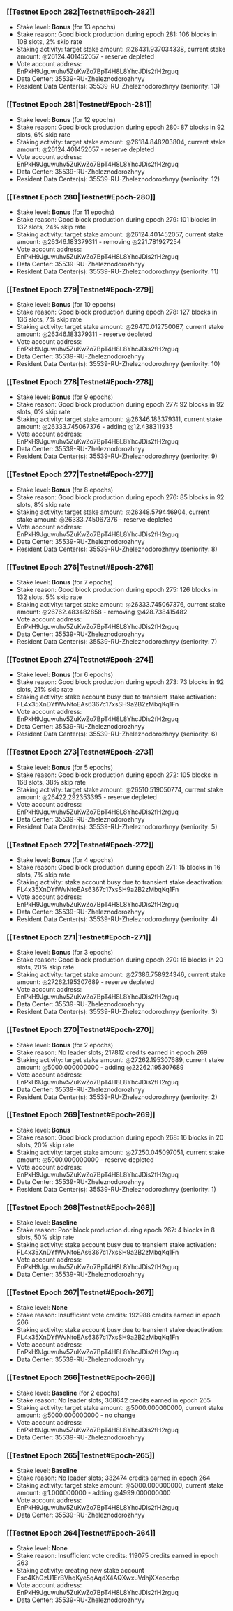 ### [[Testnet Epoch 282|Testnet#Epoch-282]]
* Stake level: **Bonus** (for 13 epochs)
* Stake reason: Good block production during epoch 281: 106 blocks in 108 slots, 2% skip rate
* Staking activity: target stake amount: ◎26431.937034338, current stake amount: ◎26124.401452057 - reserve depleted
* Vote account address: EnPkH9Jguwuhv5ZuKwZo7BpT4H8L8YhcJDis2fH2rguq
* Data Center: 35539-RU-Zheleznodorozhnyy
* Resident Data Center(s): 35539-RU-Zheleznodorozhnyy (seniority: 13)
### [[Testnet Epoch 281|Testnet#Epoch-281]]
* Stake level: **Bonus** (for 12 epochs)
* Stake reason: Good block production during epoch 280: 87 blocks in 92 slots, 6% skip rate
* Staking activity: target stake amount: ◎26184.848203804, current stake amount: ◎26124.401452057 - reserve depleted
* Vote account address: EnPkH9Jguwuhv5ZuKwZo7BpT4H8L8YhcJDis2fH2rguq
* Data Center: 35539-RU-Zheleznodorozhnyy
* Resident Data Center(s): 35539-RU-Zheleznodorozhnyy (seniority: 12)
### [[Testnet Epoch 280|Testnet#Epoch-280]]
* Stake level: **Bonus** (for 11 epochs)
* Stake reason: Good block production during epoch 279: 101 blocks in 132 slots, 24% skip rate
* Staking activity: target stake amount: ◎26124.401452057, current stake amount: ◎26346.183379311 - removing ◎221.781927254
* Vote account address: EnPkH9Jguwuhv5ZuKwZo7BpT4H8L8YhcJDis2fH2rguq
* Data Center: 35539-RU-Zheleznodorozhnyy
* Resident Data Center(s): 35539-RU-Zheleznodorozhnyy (seniority: 11)
### [[Testnet Epoch 279|Testnet#Epoch-279]]
* Stake level: **Bonus** (for 10 epochs)
* Stake reason: Good block production during epoch 278: 127 blocks in 136 slots, 7% skip rate
* Staking activity: target stake amount: ◎26470.012750087, current stake amount: ◎26346.183379311 - reserve depleted
* Vote account address: EnPkH9Jguwuhv5ZuKwZo7BpT4H8L8YhcJDis2fH2rguq
* Data Center: 35539-RU-Zheleznodorozhnyy
* Resident Data Center(s): 35539-RU-Zheleznodorozhnyy (seniority: 10)
### [[Testnet Epoch 278|Testnet#Epoch-278]]
* Stake level: **Bonus** (for 9 epochs)
* Stake reason: Good block production during epoch 277: 92 blocks in 92 slots, 0% skip rate
* Staking activity: target stake amount: ◎26346.183379311, current stake amount: ◎26333.745067376 - adding ◎12.438311935
* Vote account address: EnPkH9Jguwuhv5ZuKwZo7BpT4H8L8YhcJDis2fH2rguq
* Data Center: 35539-RU-Zheleznodorozhnyy
* Resident Data Center(s): 35539-RU-Zheleznodorozhnyy (seniority: 9)
### [[Testnet Epoch 277|Testnet#Epoch-277]]
* Stake level: **Bonus** (for 8 epochs)
* Stake reason: Good block production during epoch 276: 85 blocks in 92 slots, 8% skip rate
* Staking activity: target stake amount: ◎26348.579446904, current stake amount: ◎26333.745067376 - reserve depleted
* Vote account address: EnPkH9Jguwuhv5ZuKwZo7BpT4H8L8YhcJDis2fH2rguq
* Data Center: 35539-RU-Zheleznodorozhnyy
* Resident Data Center(s): 35539-RU-Zheleznodorozhnyy (seniority: 8)
### [[Testnet Epoch 276|Testnet#Epoch-276]]
* Stake level: **Bonus** (for 7 epochs)
* Stake reason: Good block production during epoch 275: 126 blocks in 132 slots, 5% skip rate
* Staking activity: target stake amount: ◎26333.745067376, current stake amount: ◎26762.483482858 - removing ◎428.738415482
* Vote account address: EnPkH9Jguwuhv5ZuKwZo7BpT4H8L8YhcJDis2fH2rguq
* Data Center: 35539-RU-Zheleznodorozhnyy
* Resident Data Center(s): 35539-RU-Zheleznodorozhnyy (seniority: 7)
### [[Testnet Epoch 274|Testnet#Epoch-274]]
* Stake level: **Bonus** (for 6 epochs)
* Stake reason: Good block production during epoch 273: 73 blocks in 92 slots, 21% skip rate
* Staking activity: stake account busy due to transient stake activation: FL4x35XnDYfWvNtoEAs6367c17xsSH9a2B2zMbqKq1Fn
* Vote account address: EnPkH9Jguwuhv5ZuKwZo7BpT4H8L8YhcJDis2fH2rguq
* Data Center: 35539-RU-Zheleznodorozhnyy
* Resident Data Center(s): 35539-RU-Zheleznodorozhnyy (seniority: 6)
### [[Testnet Epoch 273|Testnet#Epoch-273]]
* Stake level: **Bonus** (for 5 epochs)
* Stake reason: Good block production during epoch 272: 105 blocks in 168 slots, 38% skip rate
* Staking activity: target stake amount: ◎26510.519050774, current stake amount: ◎26422.292353395 - reserve depleted
* Vote account address: EnPkH9Jguwuhv5ZuKwZo7BpT4H8L8YhcJDis2fH2rguq
* Data Center: 35539-RU-Zheleznodorozhnyy
* Resident Data Center(s): 35539-RU-Zheleznodorozhnyy (seniority: 5)
### [[Testnet Epoch 272|Testnet#Epoch-272]]
* Stake level: **Bonus** (for 4 epochs)
* Stake reason: Good block production during epoch 271: 15 blocks in 16 slots, 7% skip rate
* Staking activity: stake account busy due to transient stake deactivation: FL4x35XnDYfWvNtoEAs6367c17xsSH9a2B2zMbqKq1Fn
* Vote account address: EnPkH9Jguwuhv5ZuKwZo7BpT4H8L8YhcJDis2fH2rguq
* Data Center: 35539-RU-Zheleznodorozhnyy
* Resident Data Center(s): 35539-RU-Zheleznodorozhnyy (seniority: 4)
### [[Testnet Epoch 271|Testnet#Epoch-271]]
* Stake level: **Bonus** (for 3 epochs)
* Stake reason: Good block production during epoch 270: 16 blocks in 20 slots, 20% skip rate
* Staking activity: target stake amount: ◎27386.758924346, current stake amount: ◎27262.195307689 - reserve depleted
* Vote account address: EnPkH9Jguwuhv5ZuKwZo7BpT4H8L8YhcJDis2fH2rguq
* Data Center: 35539-RU-Zheleznodorozhnyy
* Resident Data Center(s): 35539-RU-Zheleznodorozhnyy (seniority: 3)
### [[Testnet Epoch 270|Testnet#Epoch-270]]
* Stake level: **Bonus** (for 2 epochs)
* Stake reason: No leader slots; 217812 credits earned in epoch 269
* Staking activity: target stake amount: ◎27262.195307689, current stake amount: ◎5000.000000000 - adding ◎22262.195307689
* Vote account address: EnPkH9Jguwuhv5ZuKwZo7BpT4H8L8YhcJDis2fH2rguq
* Data Center: 35539-RU-Zheleznodorozhnyy
* Resident Data Center(s): 35539-RU-Zheleznodorozhnyy (seniority: 2)
### [[Testnet Epoch 269|Testnet#Epoch-269]]
* Stake level: **Bonus**
* Stake reason: Good block production during epoch 268: 16 blocks in 20 slots, 20% skip rate
* Staking activity: target stake amount: ◎27250.045097051, current stake amount: ◎5000.000000000 - reserve depleted
* Vote account address: EnPkH9Jguwuhv5ZuKwZo7BpT4H8L8YhcJDis2fH2rguq
* Data Center: 35539-RU-Zheleznodorozhnyy
* Resident Data Center(s): 35539-RU-Zheleznodorozhnyy (seniority: 1)
### [[Testnet Epoch 268|Testnet#Epoch-268]]
* Stake level: **Baseline**
* Stake reason: Poor block production during epoch 267: 4 blocks in 8 slots, 50% skip rate
* Staking activity: stake account busy due to transient stake activation: FL4x35XnDYfWvNtoEAs6367c17xsSH9a2B2zMbqKq1Fn
* Vote account address: EnPkH9Jguwuhv5ZuKwZo7BpT4H8L8YhcJDis2fH2rguq
* Data Center: 35539-RU-Zheleznodorozhnyy
### [[Testnet Epoch 267|Testnet#Epoch-267]]
* Stake level: **None**
* Stake reason: Insufficient vote credits: 192988 credits earned in epoch 266
* Staking activity: stake account busy due to transient stake deactivation: FL4x35XnDYfWvNtoEAs6367c17xsSH9a2B2zMbqKq1Fn
* Vote account address: EnPkH9Jguwuhv5ZuKwZo7BpT4H8L8YhcJDis2fH2rguq
* Data Center: 35539-RU-Zheleznodorozhnyy
### [[Testnet Epoch 266|Testnet#Epoch-266]]
* Stake level: **Baseline** (for 2 epochs)
* Stake reason: No leader slots; 308642 credits earned in epoch 265
* Staking activity: target stake amount: ◎5000.000000000, current stake amount: ◎5000.000000000 - no change
* Vote account address: EnPkH9Jguwuhv5ZuKwZo7BpT4H8L8YhcJDis2fH2rguq
* Data Center: 35539-RU-Zheleznodorozhnyy
### [[Testnet Epoch 265|Testnet#Epoch-265]]
* Stake level: **Baseline**
* Stake reason: No leader slots; 332474 credits earned in epoch 264
* Staking activity: target stake amount: ◎5000.000000000, current stake amount: ◎1.000000000 - adding ◎4999.000000000
* Vote account address: EnPkH9Jguwuhv5ZuKwZo7BpT4H8L8YhcJDis2fH2rguq
* Data Center: 35539-RU-Zheleznodorozhnyy
### [[Testnet Epoch 264|Testnet#Epoch-264]]
* Stake level: **None**
* Stake reason: Insufficient vote credits: 119075 credits earned in epoch 263
* Staking activity: creating new stake account Fso4KhGzU1ErBVhqKye5qAqdX4AQXwxuVdhjXXeocrbp
* Vote account address: EnPkH9Jguwuhv5ZuKwZo7BpT4H8L8YhcJDis2fH2rguq
* Data Center: 35539-RU-Zheleznodorozhnyy